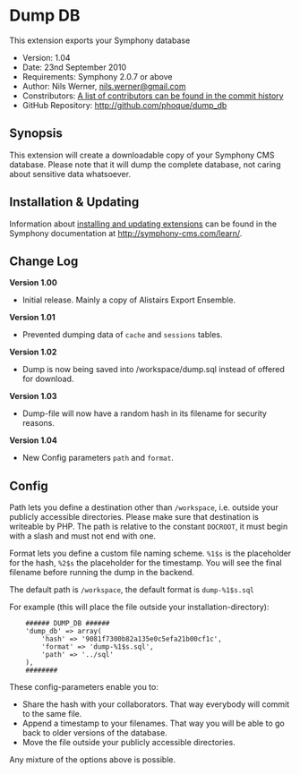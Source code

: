 # Dump DB #

This extension exports your Symphony database

- Version: 1.04
- Date: 23nd September 2010
- Requirements: Symphony 2.0.7 or above
- Author: Nils Werner, nils.werner@gmail.com
- Constributors: [A list of contributors can be found in the commit history](http://github.com/phoque/dump_db/commits/master)
- GitHub Repository: <http://github.com/phoque/dump_db>

## Synopsis

This extension will create a downloadable copy of your Symphony CMS database. Please note that it will dump the complete database, not caring about sensitive data whatsoever.

## Installation & Updating

Information about [installing and updating extensions](http://symphony-cms.com/learn/tasks/view/install-an-extension/) can be found in the Symphony documentation at <http://symphony-cms.com/learn/>.

## Change Log

**Version 1.00**

- Initial release. Mainly a copy of Alistairs Export Ensemble.

**Version 1.01**

- Prevented dumping data of `cache` and `sessions` tables.

**Version 1.02**

- Dump is now being saved into /workspace/dump.sql instead of offered for download.

**Version 1.03**

- Dump-file will now have a random hash in its filename for security reasons.

**Version 1.04**

- New Config parameters `path` and `format`.

## Config

Path lets you define a destination other than `/workspace`, i.e. outside your publicly accessible directories. Please make sure that destination is writeable by PHP. The path is relative to the constant `DOCROOT`, it must begin with a slash and must not end with one.
  
Format lets you define a custom file naming scheme. `%1$s` is the placeholder for the hash, `%2$s` the placeholder for the timestamp. You will see the final filename before running the dump in the backend.
  
The default path is `/workspace`, the default format is `dump-%1$s.sql`
  
For example (this will place the file outside your installation-directory):
  
		###### DUMP_DB ######
		'dump_db' => array(
			'hash' => '9081f7300b82a135e0c5efa21b00cf1c',
			'format' => 'dump-%1$s.sql',
			'path' => '../sql'
		),
		########
		
These config-parameters enable you to:
  
 - Share the hash with your collaborators. That way everybody will commit to the same file.
 - Append a timestamp to your filenames. That way you will be able to go back to older versions of the database.
 - Move the file outside your publicly accessible directories.
  
Any mixture of the options above is possible.